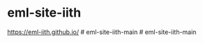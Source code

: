 # eml-site-iith

https://eml-iith.github.io/
#   e m l - s i t e - i i t h - m a i n 
 
 #   e m l - s i t e - i i t h - m a i n 
 
 